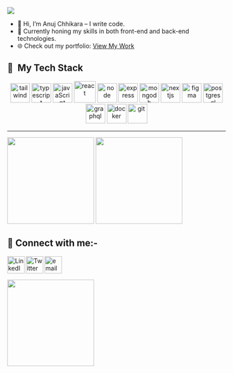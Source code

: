 <img src="https://capsule-render.vercel.app/api?type=waving&color=auto&height=300&section=header&text=Hello%20World%!&fontSize=70" />

* 👋 Hi, I’m Anuj Chhikara – I write code.  
* 🚀 Currently honing my skills in both front-end and back-end technologies.  
* 🌐 Check out my portfolio: [View My Work](https://anujchhikara.com)




<h2> 🚀 &nbsp;My Tech Stack</h2>
<p align="center">
  <img src="https://img.icons8.com/color/2x/tailwindcss.png" alt="tailwind" width="45" height="45"/>
  <img src="https://img.icons8.com/color/2x/typescript.png" alt="typescript" width="45" height="45"/>
  <img src="https://img.icons8.com/color/2x/javascript.png" alt="javaScript" width="45" height="45"/>
  <img src="https://img.icons8.com/bubbles/2x/react.png" alt="react" width="50" height="50"/>
  <img src="https://img.icons8.com/fluency/2x/node-js.png" alt="node" width="45" height="45"/>
  <img src="https://img.icons8.com/ios/2x/express-js.png" alt="express" width="45" height="45"/>
  <img src="https://img.icons8.com/color/2x/mongodb.png" alt="mongodb" width="45" height="45"/>
  <img src="https://github.com/user-attachments/assets/fe951461-8682-4a3e-a7db-a962aaf703ac" alt="nextjs" width="45" height="45"/>
  <img src="https://img.icons8.com/fluency/2x/figma.png" alt="figma" width="45" height="45"/>
  <img src="https://img.icons8.com/color/2x/postgreesql.png" alt="postgresql" width="45" height="45"/>
  <img src="https://img.icons8.com/color/2x/graphql.png" alt="graphql" width="45" height="45"/>
  <img src="https://img.icons8.com/fluency/2x/docker.png" alt="docker" width="45" height="45"/>
  <img src="https://img.icons8.com/ios/2x/git.png" alt="git" width="45" height="45"/>
</p>

<hr/>

<div> 

  <img height="200em" src="https://github-readme-stats.vercel.app/api?username=AnujChhikara&show_icons=true&theme=dark"/>
<img height="200em" src="https://github-readme-stats.vercel.app/api/top-langs/?username=AnujChhikara&theme=dark&layout=compact"/>
</div>

<h2>🤝 Connect with me:-</h3>
<div style="align-center">
<a href="https://in.linkedin.com/in/anuj-chhikara-webdeveloper"><img align="left" src="https://www.svgrepo.com/show/448234/linkedin.svg" alt="LinkedIn" width="40px"/></a>

<a href="https://twitter.com/AnujChhikara07"><img align="left" src="https://www.svgrepo.com/show/448252/twitter.svg" alt="Twitter" width="40px"/></a>
<a href="mailto:anujchhikara777@gmail.com"> <img src="https://www.svgrepo.com/show/421616/email-mail-web.svg" alt="email" height="40" ></a>
  </div>

  <img height="200em" src="https://streak-stats.demolab.com/?user=AnujChhikara&theme=transparent"/>


